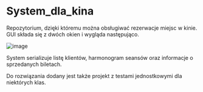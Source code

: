 # System_dla_kina
Repozytorium, dzięki któremu można obsługiwać rezerwacje miejsc w kinie.
GUI składa się z dwóch okien i wygląda następująco.

![image](https://user-images.githubusercontent.com/79854074/161638966-ac8945c3-4e0e-4b57-bad6-b32091734334.png)

System serializuje listę klientów, harmonogram seansów oraz informacje o sprzedanych biletach.

Do rozwiązania dodany jest także projekt z testami jednostkowymi dla niektórych klas.
